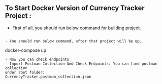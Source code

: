 ## To Start Docker Version of Currency Tracker Project :
  - First of all, you should run below command for building project.
    ```mvn clean install
   ```
  - You should run below command, after that project will be up.
   ```
   docker-compose up
   ```
  - Now you can check endpoints. 
  - Import Postman Collection And Check Endpoints: You can find postman collection
under root folder:
CurrencyTracker.postman_collection.json


